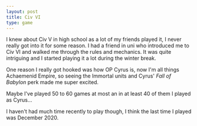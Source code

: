 ```yaml
---
layout: post
title: Civ VI
type: game
---
```


I knew about Civ V in high school as a lot of my friends played it, I never really got into it for some reason. I had a friend in uni who introduced me to Civ VI and walked me through the rules and mechanics. It was quite intriguing and I started playing it a lot during the winter break.

One reason I really got hooked was how OP Cyrus is, now I'm all things Achaemenid Empire, so seeing the Immortal units and Cyrus' _Fall of Babylon_ perk made me super excited.

Maybe I've played 50 to 60 games at most an in at least 40 of them I played as Cyrus...

I haven't had much time recently to play though, I think the last time I played was December 2020.